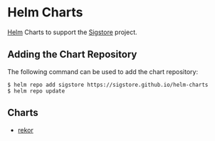 # Helm Charts

[Helm](https://helm.sh) Charts to support the [Sigstore](https://sigstore.dev) project.


## Adding the Chart Repository

The following command can be used to add the chart repository:

```shell
$ helm repo add sigstore https://sigstore.github.io/helm-charts
$ helm repo update
```

## Charts

* [rekor](charts/rekor)